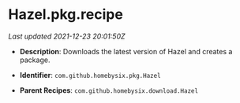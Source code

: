 # Hazel.pkg.recipe

_Last updated 2021-12-23 20:01:50Z_

- **Description**: Downloads the latest version of Hazel and creates a package.

- **Identifier**: `com.github.homebysix.pkg.Hazel`

- **Parent Recipes**: `com.github.homebysix.download.Hazel`
